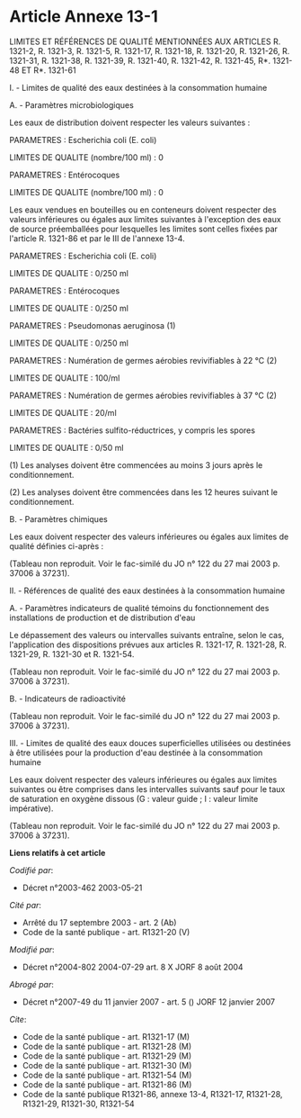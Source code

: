 # Article Annexe 13-1

LIMITES ET RÉFÉRENCES DE QUALITÉ MENTIONNÉES AUX ARTICLES R. 1321-2, R.  1321-3, R. 1321-5, R. 1321-17, R. 1321-18, R.
1321-20, R. 1321-26, R.  1321-31, R. 1321-38, R. 1321-39, R. 1321-40, R. 1321-42, R. 1321-45, R*.  1321-48 ET R*. 1321-61  

I. - Limites de qualité des eaux destinées à la consommation humaine

A. - Paramètres microbiologiques

Les eaux de distribution doivent respecter les valeurs suivantes :

PARAMETRES : Escherichia coli (E. coli)

LIMITES DE QUALITE (nombre/100 ml) : 0

PARAMETRES : Entérocoques

LIMITES DE QUALITE (nombre/100 ml) : 0

Les eaux vendues en bouteilles ou en conteneurs doivent respecter des valeurs inférieures ou égales aux limites suivantes à
l'exception des eaux de source préemballées pour lesquelles les limites sont celles fixées par l'article R. 1321-86 et par le
III de l'annexe 13-4.

PARAMETRES : Escherichia coli (E. coli)

LIMITES DE QUALITE : 0/250 ml 

PARAMETRES : Entérocoques

LIMITES DE QUALITE : 0/250 ml 

PARAMETRES : Pseudomonas aeruginosa (1)

LIMITES DE QUALITE : 0/250 ml 

PARAMETRES : Numération de germes aérobies revivifiables à 22 °C (2)

LIMITES DE QUALITE : 100/ml 

PARAMETRES : Numération de germes aérobies revivifiables à 37 °C (2)

LIMITES DE QUALITE : 20/ml 

PARAMETRES : Bactéries sulfito-réductrices, y compris les spores

LIMITES DE QUALITE : 0/50 ml 

(1) Les analyses doivent être commencées au moins 3 jours après le conditionnement.

(2) Les analyses doivent être commencées dans les 12 heures suivant le conditionnement.

B. - Paramètres chimiques

Les eaux doivent respecter des valeurs inférieures ou égales aux limites de qualité définies ci-après :

(Tableau non reproduit. Voir le fac-similé du JO n° 122 du 27 mai 2003 p. 37006 à 37231).

II. - Références de qualité des eaux destinées à la consommation humaine

A. - Paramètres indicateurs de qualité témoins du fonctionnement des installations de production et de distribution d'eau

Le dépassement des valeurs ou intervalles suivants entraîne, selon le cas, l'application des dispositions prévues aux
articles R. 1321-17, R. 1321-28, R. 1321-29, R. 1321-30 et R. 1321-54.

(Tableau non reproduit. Voir le fac-similé du JO n° 122 du 27 mai 2003 p. 37006 à 37231).

B. - Indicateurs de radioactivité

(Tableau non reproduit. Voir le fac-similé du JO n° 122 du 27 mai 2003 p. 37006 à 37231).

III. - Limites de qualité des eaux douces superficielles utilisées ou destinées à être utilisées pour la production d'eau
destinée à la consommation humaine

Les eaux doivent respecter des valeurs inférieures ou égales aux limites suivantes ou être comprises dans les intervalles
suivants sauf pour le taux de saturation en oxygène dissous (G : valeur guide ; I : valeur limite impérative).

(Tableau non reproduit. Voir le fac-similé du JO n° 122 du 27 mai 2003 p. 37006 à 37231).

**Liens relatifs à cet article**

_Codifié par_:

  - Décret n°2003-462 2003-05-21

_Cité par_:

  - Arrêté du 17 septembre 2003 - art. 2 (Ab)
  - Code de la santé publique - art. R1321-20 (V)

_Modifié par_:

  - Décret n°2004-802 2004-07-29 art. 8 X JORF 8 août 2004

_Abrogé par_:

  - Décret n°2007-49 du 11 janvier 2007 - art. 5 () JORF 12 janvier 2007

_Cite_:

  - Code de la santé publique - art. R1321-17 (M)
  - Code de la santé publique - art. R1321-28 (M)
  - Code de la santé publique - art. R1321-29 (M)
  - Code de la santé publique - art. R1321-30 (M)
  - Code de la santé publique - art. R1321-54 (M)
  - Code de la santé publique - art. R1321-86 (M)
  - Code de la santé publique R1321-86, annexe 13-4, R1321-17, R1321-28, R1321-29, R1321-30, R1321-54
